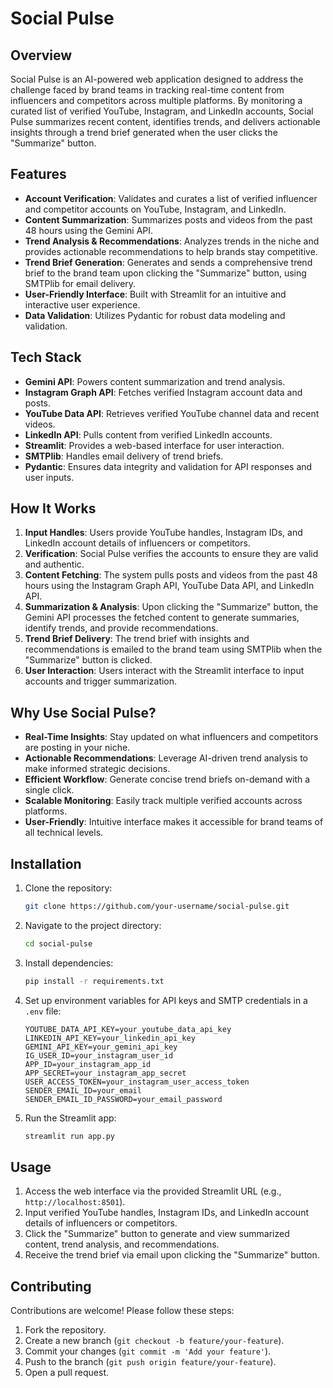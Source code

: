 # Social Pulse

## Overview
Social Pulse is an AI-powered web application designed to address the challenge faced by brand teams in tracking real-time content from influencers and competitors across multiple platforms. By monitoring a curated list of verified YouTube, Instagram, and LinkedIn accounts, Social Pulse summarizes recent content, identifies trends, and delivers actionable insights through a trend brief generated when the user clicks the "Summarize" button.

## Features
- **Account Verification**: Validates and curates a list of verified influencer and competitor accounts on YouTube, Instagram, and LinkedIn.
- **Content Summarization**: Summarizes posts and videos from the past 48 hours using the Gemini API.
- **Trend Analysis & Recommendations**: Analyzes trends in the niche and provides actionable recommendations to help brands stay competitive.
- **Trend Brief Generation**: Generates and sends a comprehensive trend brief to the brand team upon clicking the "Summarize" button, using SMTPlib for email delivery.
- **User-Friendly Interface**: Built with Streamlit for an intuitive and interactive user experience.
- **Data Validation**: Utilizes Pydantic for robust data modeling and validation.

## Tech Stack
- **Gemini API**: Powers content summarization and trend analysis.
- **Instagram Graph API**: Fetches verified Instagram account data and posts.
- **YouTube Data API**: Retrieves verified YouTube channel data and recent videos.
- **LinkedIn API**: Pulls content from verified LinkedIn accounts.
- **Streamlit**: Provides a web-based interface for user interaction.
- **SMTPlib**: Handles email delivery of trend briefs.
- **Pydantic**: Ensures data integrity and validation for API responses and user inputs.

## How It Works
1. **Input Handles**: Users provide YouTube handles, Instagram IDs, and LinkedIn account details of influencers or competitors.
2. **Verification**: Social Pulse verifies the accounts to ensure they are valid and authentic.
3. **Content Fetching**: The system pulls posts and videos from the past 48 hours using the Instagram Graph API, YouTube Data API, and LinkedIn API.
4. **Summarization & Analysis**: Upon clicking the "Summarize" button, the Gemini API processes the fetched content to generate summaries, identify trends, and provide recommendations.
5. **Trend Brief Delivery**: The trend brief with insights and recommendations is emailed to the brand team using SMTPlib when the "Summarize" button is clicked.
6. **User Interaction**: Users interact with the Streamlit interface to input accounts and trigger summarization.

## Why Use Social Pulse?
- **Real-Time Insights**: Stay updated on what influencers and competitors are posting in your niche.
- **Actionable Recommendations**: Leverage AI-driven trend analysis to make informed strategic decisions.
- **Efficient Workflow**: Generate concise trend briefs on-demand with a single click.
- **Scalable Monitoring**: Easily track multiple verified accounts across platforms.
- **User-Friendly**: Intuitive interface makes it accessible for brand teams of all technical levels.

## Installation
1. Clone the repository:
   ```bash
   git clone https://github.com/your-username/social-pulse.git
   ```
2. Navigate to the project directory:
   ```bash
   cd social-pulse
   ```
3. Install dependencies:
   ```bash
   pip install -r requirements.txt
   ```
4. Set up environment variables for API keys and SMTP credentials in a `.env` file:
   ```plaintext
   YOUTUBE_DATA_API_KEY=your_youtube_data_api_key
   LINKEDIN_API_KEY=your_linkedin_api_key
   GEMINI_API_KEY=your_gemini_api_key
   IG_USER_ID=your_instagram_user_id
   APP_ID=your_instagram_app_id
   APP_SECRET=your_instagram_app_secret
   USER_ACCESS_TOKEN=your_instagram_user_access_token
   SENDER_EMAIL_ID=your_email
   SENDER_EMAIL_ID_PASSWORD=your_email_password
   ```
5. Run the Streamlit app:
   ```bash
   streamlit run app.py
   ```

## Usage
1. Access the web interface via the provided Streamlit URL (e.g., `http://localhost:8501`).
2. Input verified YouTube handles, Instagram IDs, and LinkedIn account details of influencers or competitors.
3. Click the "Summarize" button to generate and view summarized content, trend analysis, and recommendations.
4. Receive the trend brief via email upon clicking the "Summarize" button.

## Contributing
Contributions are welcome! Please follow these steps:
1. Fork the repository.
2. Create a new branch (`git checkout -b feature/your-feature`).
3. Commit your changes (`git commit -m 'Add your feature'`).
4. Push to the branch (`git push origin feature/your-feature`).
5. Open a pull request.
